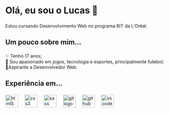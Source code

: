 <h1 align="left">Olá, eu sou o Lucas 👋</h1>

###

<p align="left">Estou cursando Desenvolvimento Web no programa BIT da L'Oréal.</p>

###

<h2 align="left">Um pouco sobre mim...</h2>

###

<p align="left">✨ Tenho 17 anos;<br>🤩 Sou apaixonado em jogos, tecnologia e esportes, principalmente futebol;<br>💪Aspirante a Desenvolvedor Web.</p>

###

<h2 align="left">Experiência em...</h2>

###

<div align="left">
  <img src="https://cdn.jsdelivr.net/gh/devicons/devicon/icons/html5/html5-original.svg" height="40" alt="html5 logo"  />
  <img width="12" />
  <img src="https://cdn.jsdelivr.net/gh/devicons/devicon/icons/css3/css3-original.svg" height="40" alt="css3 logo"  />
  <img width="12" />
  <img src="https://cdn.jsdelivr.net/gh/devicons/devicon/icons/sass/sass-original.svg" height="40" alt="sass logo"  />
  <img width="12" />
  <img src="https://cdn.jsdelivr.net/gh/devicons/devicon/icons/git/git-original.svg" height="40" alt="git logo"  />
  <img width="12" />
  <img src="https://cdn.jsdelivr.net/gh/devicons/devicon/icons/github/github-original.svg" height="40" alt="github logo"  />
  <img width="12" />
  <img src="https://cdn.jsdelivr.net/gh/devicons/devicon/icons/vscode/vscode-original.svg" height="40" alt="vscode logo"  />
</div>

###
